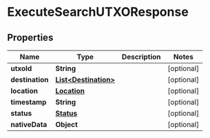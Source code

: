 

# ExecuteSearchUTXOResponse


## Properties

Name | Type | Description | Notes
------------ | ------------- | ------------- | -------------
**utxoId** | **String** |  |  [optional]
**destination** | [**List&lt;Destination&gt;**](Destination.md) |  |  [optional]
**location** | [**Location**](Location.md) |  |  [optional]
**timestamp** | **String** |  |  [optional]
**status** | [**Status**](Status.md) |  |  [optional]
**nativeData** | **Object** |  |  [optional]



